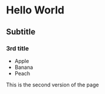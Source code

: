 # Hello World

## Subtitle

### 3rd title

* Apple
* Banana
* Peach

This is the second version of the page

